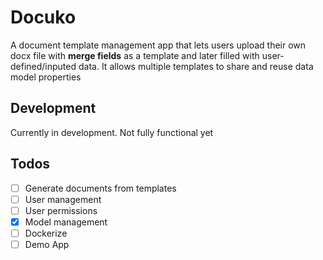 # Docuko

A document template management app that lets users upload their own docx file with **merge fields** as a template and later filled with user-defined/inputed data.
It allows multiple templates to share and reuse data model properties


## Development
Currently in development. Not fully functional yet

## Todos
- [ ] Generate documents from templates
- [ ] User management
- [ ] User permissions
- [x] Model management
- [ ] Dockerize
- [ ] Demo App

